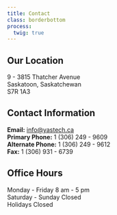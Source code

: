 ```yaml
---
title: Contact
class: borderbottom
process:
  twig: true
---
```


## Our Location
9 - 3815 Thatcher Avenue <br />
Saskatoon, Saskatchewan <br />
S7R 1A3 <br />

## Contact Information
**Email:**  		 		info@yastech.ca <br />
**Primary Phone:**   		1 (306) 249 - 9609 <br />
**Alternate Phone:**   		1 (306) 249 - 9612 <br />
**Fax:**   				1 (306) 931 - 6739 <br />

## Office Hours
Monday - Friday			8 am - 5 pm <br />
Saturday - Sunday			Closed <br />
Holidays					Closed <br />


